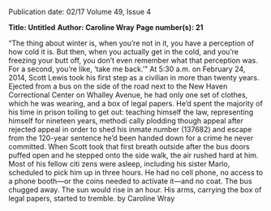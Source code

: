 Publication date: 02/17
Volume 49, Issue 4

**Title:  Untitled**
**Author: Caroline Wray**
**Page number(s): 21**

“The thing about winter is, when you’re not in it, you 
have a perception of how cold it is. But then, when you 
actually get in the cold, and you’re freezing your butt off, 
you don’t even remember what that perception was. For a 
second, you’re like, ‘take me back.’” 
At 5:30 a.m. on February 24, 2014, Scott Lewis took 
his first step as a civilian in more than twenty years. 
Ejected from a bus on the side of the road next to the 
New Haven Correctional Center on Whalley Avenue, 
he had only one set of clothes, which he was wearing, 
and a box of legal papers. He’d spent the majority of his 
time in prison toiling to get out: teaching himself the 
law, representing himself for nineteen years, methodi­
cally plodding though appeal after rejected appeal in 
order to shed his inmate number (137682) and escape 
from the 120-year sentence he’d been handed down for 
a crime he never committed.
When Scott took that first breath outside after the 
bus doors puffed open and he stepped onto the side­
walk, the air rushed hard at him. Most of his fellow citi­
zens were asleep, including his sister Marlo, scheduled 
to pick him up in three hours. He had no cell phone, 
no access to a phone booth—or the coins needed to 
activate it—and no coat. 
The bus chugged away. The sun would rise in an 
hour. His arms, carrying the box of legal papers, started 
to tremble.
by Caroline Wray